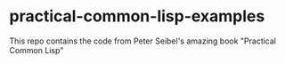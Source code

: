 practical-common-lisp-examples
==============================

This repo contains the code from Peter Seibel's amazing book "Practical Common Lisp"